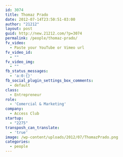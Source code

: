 ```yaml
---
id: 3074
title: Thomaz Prado
date: 2012-07-14T23:50:51-03:00
author: "21212"
layout: post
guid: http://new.21212.com/?p=3074
permalink: /people/thomaz-prado/
fv_video:
  - Paste your YouTube or Vimeo url
fv_video_id:
  - ""
fv_video_img:
  - ""
fb_status_messages:
  - 'a:0:{}'
fb_social_plugin_settings_box_comments:
  - default
class:
  - Entrepreneur
role:
  - 'Comercial & Marketing'
company:
  - Access Club
startup:
  - "2275"
transposh_can_translate:
  - 'true'
image: /wp-content/uploads/2012/07/ThomazPrado.png
categories:
  - people
---
```

